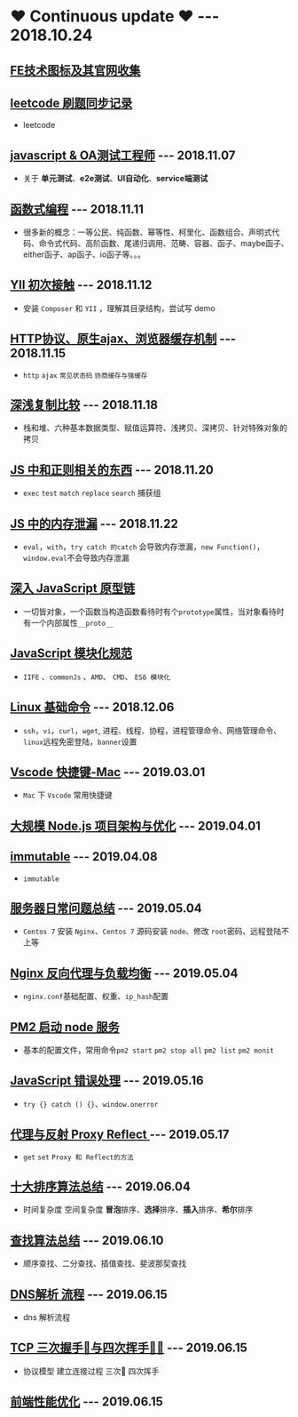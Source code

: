 #  ❤️ Continuous update ❤️   --- 2018.10.24

## [FE技术图标及其官网收集](./Technology%20icon.md)

## [leetcode 刷题同步记录](https://github.com/LiuHao713/leetcode-practice)
* leetcode

## [javascript & OA测试工程师](./JavaScript%20%26%20QA.md) --- 2018.11.07
* 关于 **单元测试**、**e2e测试**、**UI自动化**、**service端测试**
## [函数式编程](./functional%20programming.md) --- 2018.11.11
* 很多新的概念：一等公民、纯函数、幂等性、柯里化、函数组合、声明式代码、命令式代码、高阶函数、尾递归调用、范畴、容器、函子、maybe函子、either函子、ap函子、io函子等。。。
## [YII 初次接触](./YII%20learning.md) --- 2018.11.12
* 安装 `Composer` 和 `YII` ，理解其目录结构，尝试写 demo

## [HTTP协议、原生ajax、浏览器缓存机制](https://github.com/LiuHao713/daily-accumulation/blob/master/http-ajax-cache.md) --- 2018.11.15
* `http` `ajax` `常见状态码` `协商缓存与强缓存`

## [深浅复制比较](https://github.com/LiuHao713/daily-accumulation/blob/master/stack-shallowCopy-deepCopy.md) --- 2018.11.18
* 栈和堆、六种基本数据类型、赋值运算符、浅拷贝、深拷贝、针对特殊对象的拷贝

## [JS 中和正则相关的东西](./RegExp%20in%20JS.md) --- 2018.11.20
* `exec` `test` `match` `replace` `search` 捕获组

## [JS 中的内存泄漏](./Js%20memory%20leak.md) --- 2018.11.22
* `eval`，`with`，`try catch 的catch` 会导致内存泄漏，`new Function()`，`window.eval`不会导致内存泄漏

## [深入 JavaScript 原型链](./protorype.md)
* 一切皆对象，一个函数当构造函数看待时有个`prototype`属性，当对象看待时有一个内部属性`__proto__`

## [JavaScript 模块化规范](https://github.com/LiuHao713/daily-accumulation/blob/master/module-specification-javascript.md)
* `IIFE` 、`commonJs` 、`AMD`、 `CMD`、 `ES6 模块化`

## [Linux 基础命令](./Linux%20basic.md) --- 2018.12.06
* `ssh`，`vi`，`curl`，`wget`, 进程、线程、协程，进程管理命令、网络管理命令、 `linux`远程免密登陆，`banner`设置

## [Vscode 快捷键-Mac](./Mac%20vscode%20hot%20key.md) --- 2019.03.01
* `Mac` 下 `Vscode` 常用快捷键

## [大规模 Node.js 项目架构与优化](./NodeJs-architecture-optimization.md) --- 2019.04.01

## [immutable](./immutable.md) --- 2019.04.08
* `immutable`

## [服务器日常问题总结](./summary_of_service_questions_.md) --- 2019.05.04

* `Centos 7` 安装 `Nginx`、`Centos 7` 源码安装 `node`、修改 `root`密码、远程登陆不上等
## [Nginx 反向代理与负载均衡](./Nginx-Reverse-proxy-and%20-load-balancing.md) --- 2019.05.04
* `nginx.conf`基础配置、权重、`ip_hash`配置

## [PM2 启动 node 服务](./start-node-with-pm2.md)
* 基本的配置文件，常用命令`pm2 start` `pm2 stop all` `pm2 list` `pm2 monit`

## [JavaScript 错误处理](https://github.com/LiuHao713/daily-accumulation/blob/master/fault-tolerant.md) --- 2019.05.16
* `try {} catch () {}`、`window.onerror`

## [代理与反射 Proxy Reflect ](https://github.com/LiuHao713/daily-accumulation/blob/master/proxy-and-reflect.md) --- 2019.05.17
* `get` `set` `Proxy 和 Reflect的方法`

## [十大排序算法总结](https://github.com/LiuHao713/daily-accumulation/blob/master/algorithm.md) --- 2019.06.04
* 时间复杂度 空间复杂度 **冒泡**排序、**选择**排序、**插入**排序、**希尔**排序

## [查找算法总结](https://github.com/LiuHao713/daily-accumulation/blob/master/search-algorithm.md) --- 2019.06.10
* 顺序查找、二分查找、插值查找、斐波那契查找

## [DNS解析 流程](https://github.com/LiuHao713/daily-accumulation/blob/master/dns-process.md) --- 2019.06.15
* dns 解析流程

## [TCP 三次握手🤝与四次挥手🙋‍♂️](./3handshake-4wave-of-tcp.md) --- 2019.06.15
* 协议模型 建立连接过程 三次🤝 四次挥手

## [前端性能优化](./fe-optimization.md) --- 2019.06.15